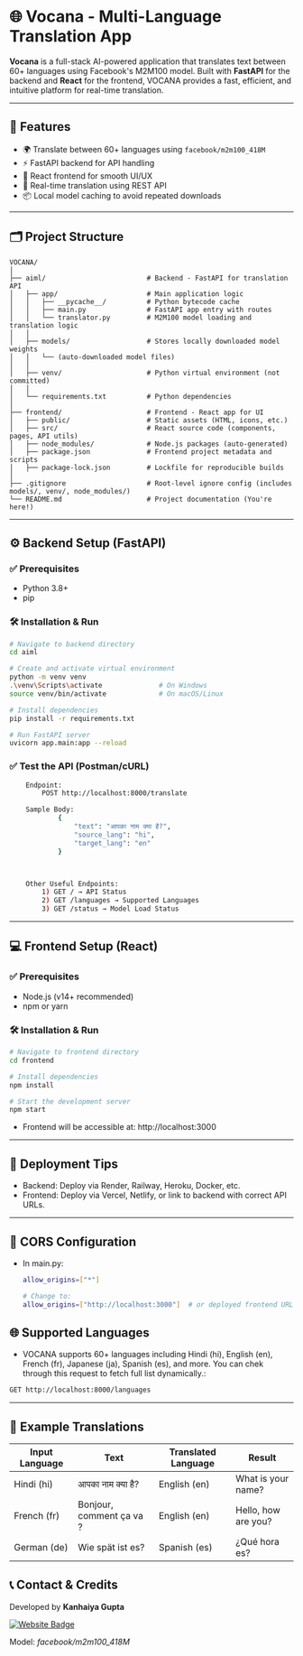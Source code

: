 # 🌐 Vocana - Multi-Language Translation App

**Vocana** is a full-stack AI-powered application that translates text between 60+ languages using Facebook's M2M100 model. Built with **FastAPI** for the backend and **React** for the frontend, VOCANA provides a fast, efficient, and intuitive platform for real-time translation.

---

## 🧠 Features

- 🌍 Translate between 60+ languages using `facebook/m2m100_418M`
- ⚡ FastAPI backend for API handling
- 🎨 React frontend for smooth UI/UX
- 🔄 Real-time translation using REST API
- 📦 Local model caching to avoid repeated downloads

---

## 🗂️ Project Structure

```
VOCANA/
│
├── aiml/                         # Backend - FastAPI for translation API
│   ├── app/                      # Main application logic
│   │   ├── __pycache__/          # Python bytecode cache
│   │   ├── main.py               # FastAPI app entry with routes
│   │   └── translator.py         # M2M100 model loading and translation logic
│   │
│   ├── models/                   # Stores locally downloaded model weights
│   │   └── (auto-downloaded model files)
│   │
│   ├── venv/                     # Python virtual environment (not committed)
│   │
│   └── requirements.txt          # Python dependencies
│
├── frontend/                     # Frontend - React app for UI
│   ├── public/                   # Static assets (HTML, icons, etc.)
│   ├── src/                      # React source code (components, pages, API utils)
│   ├── node_modules/             # Node.js packages (auto-generated)
│   ├── package.json              # Frontend project metadata and scripts
│   ├── package-lock.json         # Lockfile for reproducible builds
│
├── .gitignore                    # Root-level ignore config (includes models/, venv/, node_modules/)
└── README.md                     # Project documentation (You're here!)

```


---

## ⚙️ Backend Setup (FastAPI)

### ✅ Prerequisites

- Python 3.8+
- pip

### 🛠️ Installation & Run

```bash
# Navigate to backend directory
cd aiml

# Create and activate virtual environment
python -m venv venv
.\venv\Scripts\activate              # On Windows
source venv/bin/activate             # On macOS/Linux

# Install dependencies
pip install -r requirements.txt

# Run FastAPI server
uvicorn app.main:app --reload
```
### ✅ Test the API (Postman/cURL)
```bash
    Endpoint:
        POST http://localhost:8000/translate

    Sample Body:
            {
                "text": "आपका नाम क्या है?",
                "source_lang": "hi",
                "target_lang": "en"
            }



    Other Useful Endpoints:
        1) GET / → API Status
        2) GET /languages → Supported Languages
        3) GET /status → Model Load Status

```
---
## 💻 Frontend Setup (React)
### ✅ Prerequisites

- Node.js (v14+ recommended)
- npm or yarn

### 🛠️ Installation & Run

```bash
# Navigate to frontend directory
cd frontend

# Install dependencies
npm install

# Start the development server
npm start
```

- Frontend will be accessible at:
        http://localhost:3000

---

## 🚀 Deployment Tips
- Backend: Deploy via Render, Railway, Heroku, Docker, etc.
- Frontend: Deploy via Vercel, Netlify, or link to backend with correct API URLs.

---

## 🧩 CORS Configuration
- In main.py:
    ```bash
    allow_origins=["*"]
    
    # Change to:
    allow_origins=["http://localhost:3000"]  # or deployed frontend URL for security```


## 🌐 Supported Languages

- VOCANA supports 60+ languages including Hindi (hi), English (en), French (fr), Japanese (ja), Spanish (es), and more. You can chek through this request to fetch full list dynamically.:

```bash
GET http://localhost:8000/languages
```

---

## 🧪 Example Translations

| Input Language | Text                     | Translated Language | Result              |
| -------------- | ------------------------ | ------------------- | ------------------- |
| Hindi (hi)     | आपका नाम क्या है?        | English (en)        | What is your name?  |
| French (fr)    | Bonjour, comment ça va ? | English (en)        | Hello, how are you? |
| German (de)    | Wie spät ist es?         | Spanish (es)        | ¿Qué hora es?       |


## 📞 Contact & Credits
 
Developed by **Kanhaiya Gupta** 

[![Website Badge](https://img.shields.io/badge/Visit-Portfolio-blue)](http://officialkanha.epizy.com/)

Model: *facebook/m2m100_418M*


